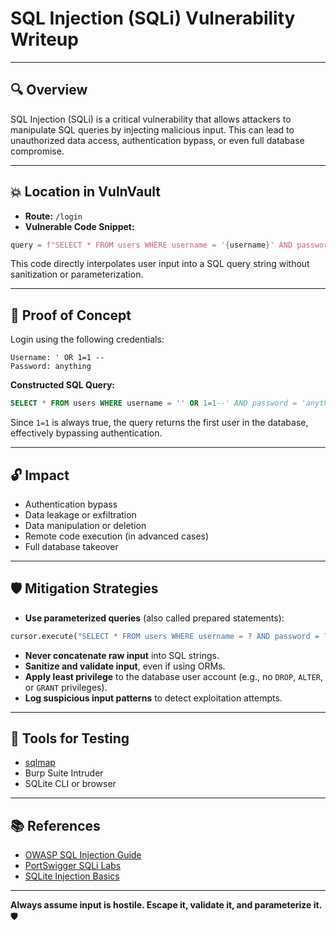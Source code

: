 # SQL Injection (SQLi) Vulnerability Writeup

---

## 🔍 Overview

SQL Injection (SQLi) is a critical vulnerability that allows attackers to manipulate SQL queries by injecting malicious input. This can lead to unauthorized data access, authentication bypass, or even full database compromise.

---

## 💥 Location in VulnVault

- **Route:** `/login`
- **Vulnerable Code Snippet:**

```python
query = f"SELECT * FROM users WHERE username = '{username}' AND password = '{password}'"
````

This code directly interpolates user input into a SQL query string without sanitization or parameterization.

---

## 🧪 Proof of Concept

Login using the following credentials:

```
Username: ' OR 1=1 --
Password: anything
```

**Constructed SQL Query:**

```sql
SELECT * FROM users WHERE username = '' OR 1=1--' AND password = 'anything'
```

Since `1=1` is always true, the query returns the first user in the database, effectively bypassing authentication.

---

## 🔓 Impact

* Authentication bypass
* Data leakage or exfiltration
* Data manipulation or deletion
* Remote code execution (in advanced cases)
* Full database takeover

---

## 🛡️ Mitigation Strategies

* **Use parameterized queries** (also called prepared statements):

```python
cursor.execute("SELECT * FROM users WHERE username = ? AND password = ?", (username, password))
```

* **Never concatenate raw input** into SQL strings.
* **Sanitize and validate input**, even if using ORMs.
* **Apply least privilege** to the database user account (e.g., no `DROP`, `ALTER`, or `GRANT` privileges).
* **Log suspicious input patterns** to detect exploitation attempts.

---

## 🧰 Tools for Testing

* [sqlmap](https://sqlmap.org/)
* Burp Suite Intruder
* SQLite CLI or browser

---

## 📚 References

* [OWASP SQL Injection Guide](https://owasp.org/www-community/attacks/SQL_Injection)
* [PortSwigger SQLi Labs](https://portswigger.net/web-security/sql-injection)
* [SQLite Injection Basics](https://www.sqlite.org/security.html)

---

**Always assume input is hostile. Escape it, validate it, and parameterize it.** 🛡️
